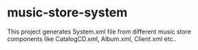 # music-store-system
This project generates System.xml file from different music store components like CatalogCD.xml, Album.xml, Client.xml etc..
